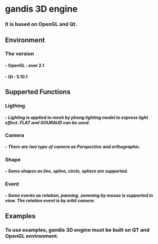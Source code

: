 # gandis 3D engine
### It is based on OpenGL and Qt.

## Environment
### The version
#### - OpenGL : over 2.1
#### - Qt : 5.10.1

## Supperted Functions

### Ligthing
##### - Lighting is applied to mesh by phong lighting model to express light effect. FLAT and GOURAUD can be used.

### Camera
##### - There are two type of camera as Perspective and orthographic.

### Shape
##### - Some shapes as line, spline, circle, sphere are supported.

### Event
##### - Some events as rotation, panning, zomming by mouse is supported in view. The rotation event is by orbit camera. 

## Examples
### To use examples, gandis 3D engine must be built on QT and OpenGL environment.

